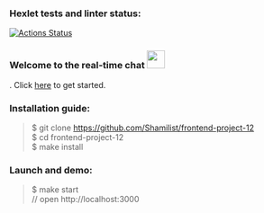### Hexlet tests and linter status:
[![Actions Status](https://github.com/Shamilist/frontend-project-12/workflows/hexlet-check/badge.svg)](https://github.com/Shamilist/frontend-project-12/actions)



### Welcome to the real-time chat <img src="https://github.com/blackcater/blackcater/raw/main/images/Hi.gif" height="32"/></h1>.  Сlick [here](https://mychat.up.railway.app/) to get started.



### Installation guide:

> $ git clone https://github.com/Shamilist/frontend-project-12     
$ cd frontend-project-12    
$ make install


### Launch and demo:

> $ make start   
// open http://localhost:3000

